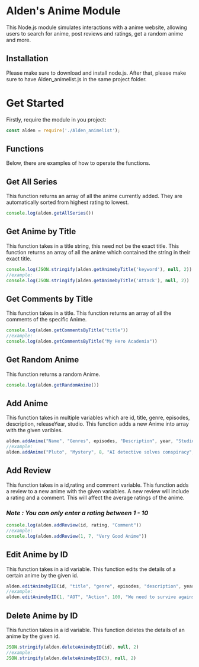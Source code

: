 # Alden's Anime  Module

This Node.js module simulates interactions with a anime website, allowing users to search for anime, post reviews and ratings, get a random anime and more.

## Installation

Please make sure to download and install node.js. After that, please make sure to have Alden_animelist.js in the same project folder. 



# Get Started

Firstly, require the module in you project:

```javascript
const alden = require('./Alden_animelist');
```


## Functions

Below, there are examples of how to operate the functions.

## Get All Series

This function returns an array of all the anime currently added.
They are automatically sorted from highest rating to lowest.

```javascript
console.log(alden.getAllSeries())
``` 

## Get Anime by Title 

This function takes in a title string, this need not be the exact title.
This function returns an array of all the anime which contained the string in their exact title.


```javascript
console.log(JSON.stringify(alden.getAnimebyTitle('keyword'), null, 2))
//example:
console.log(JSON.stringify(alden.getAnimebyTitle('Attack'), null, 2))
``` 

## Get Comments by Title 

This function takes in a title.
This function returns an array of all the comments of the specific Anime.


```javascript
console.log(alden.getCommentsByTitle("title"))
//example:
console.log(alden.getCommentsByTitle("My Hero Academia"))
``` 

## Get Random Anime 

This function returns a random Anime.

```javascript
console.log(alden.getRandomAnime())
``` 

## Add Anime 

This function takes in multiple variables which are id, title, genre, episodes, description, releaseYear, studio.
This function adds a new Anime into array with the given varibles.

```javascript
alden.addAnime("Name", "Genres", episodes, "Description", year, "Studio")
//example:
alden.addAnime("Pluto", "Mystery", 8, "AI detective solves conspiracy", 2023, "Studio M2")
``` 

## Add Review 

This function takes in a id,rating and comment variable.
This function adds a review to a new anime with the given variables.
A new review will include a rating and a comment.
This will affect the average ratings of the anime.

### **_Note : You can only enter a rating between 1 - 10_**
```javascript
console.log(alden.addReview(id, rating, "Comment"))
//example:
console.log(alden.addReview(1, 7, "Very Good Anime"))
``` 

## Edit Anime by ID

This function takes in a id variable.
This function edits the details of a certain anime by the given id. 

```javascript
alden.editAnimebyID(id, "title", "genre", episodes, "description", year, "studio")
//example:
alden.editAnimebyID(1, "AOT", "Action", 100, "We need to survive against the titans behind the wall", 2013, "Kyoto Animation")
``` 

## Delete Anime by ID

This function takes in a id variable.
This function deletes the details of an anime by the given id.

```javascript
JSON.stringify(alden.deleteAnimebyID(id), null, 2)
//example:
JSON.stringify(alden.deleteAnimebyID(3), null, 2)
``` 
